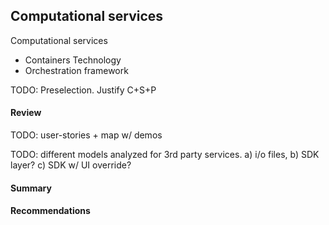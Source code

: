 ## Computational services

Computational services
  - Containers Technology
  - Orchestration framework


  TODO: Preselection. Justify C+S+P

#### Review

  TODO: user-stories + map w/ demos

  TODO: different models analyzed for 3rd party services. a) i/o files, b) SDK layer?  c) SDK w/ UI override?


#### Summary


#### Recommendations
